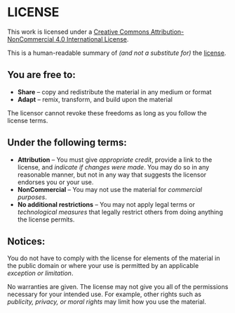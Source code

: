 # LICENSE

This work is licensed under a [Creative Commons Attribution-NonCommercial 4.0 International License](https://creativecommons.org/licenses/by-nc/4.0/).

This is a human-readable summary of *(and not a substitute for)* the [license](https://creativecommons.org/licenses/by-nc/4.0/).

## You are free to:

 - **Share** – copy and redistribute the material in any medium or format
 - **Adapt** – remix, transform, and build upon the material

The licensor cannot revoke these freedoms as long as you follow the license terms.

## Under the following terms:

 - **Attribution** – You must give *appropriate credit*, provide a link to the license, and *indicate if changes were made*. You may do so in any reasonable manner, but not in any way that suggests the licensor endorses you or your use.
 - **NonCommercial** – You may not use the material for *commercial purposes*.
 - **No additional restrictions** – You may not apply legal terms or *technological measures* that legally restrict others from doing anything the license permits.

## Notices:

You do not have to comply with the license for elements of the material in the public domain or where your use is permitted by an applicable *exception or limitation*.

No warranties are given. The license may not give you all of the permissions necessary for your intended use. For example, other rights such as *publicity, privacy, or moral rights* may limit how you use the material.